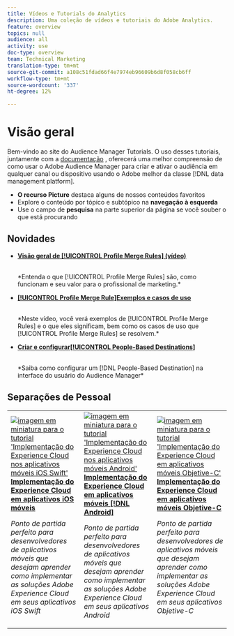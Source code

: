 ```yaml
---
title: Vídeos e Tutorials do Analytics
description: Uma coleção de vídeos e tutoriais do Adobe Analytics.
feature: overview
topics: null
audience: all
activity: use
doc-type: overview
team: Technical Marketing
translation-type: tm+mt
source-git-commit: a108c51fdad66f4e7974eb96609b6d8f058cb6ff
workflow-type: tm+mt
source-wordcount: '337'
ht-degree: 12%

---
```



# Visão geral

Bem-vindo ao site do Audience Manager Tutorials.  O uso desses tutoriais, juntamente com a [documentação](https://experienceleague.adobe.com/docs/audience-manager/user-guide/aam-home.html) , oferecerá uma melhor compreensão de como usar o Adobe Audience Manager para criar e ativar o audiência em qualquer canal ou dispositivo usando o Adobe melhor da classe [!DNL data management platform].

* **O recurso Picture** destaca alguns de nossos conteúdos favoritos
* Explore o conteúdo por tópico e subtópico na **navegação à esquerda**
* Use o campo de **pesquisa** na parte superior da página se você souber o que está procurando

## Novidades

* **[Visão geral de [!UICONTROL Profile Merge Rules] (vídeo)](build-and-manage-audiences/profile-merge/overview-of-profile-merge-rules.md)**

   <br>
   *Entenda o que [!UICONTROL Profile Merge Rules] são, como funcionam e seu valor para o profissional de marketing.*

* **[[!UICONTROL Profile Merge Rule]Exemplos e casos de uso](build-and-manage-audiences/profile-merge/profile-merge-rule-examples-and-use-cases.md)**

   <br>
   *Neste vídeo, você verá exemplos de [!UICONTROL Profile Merge Rules] e o que eles significam, bem como os casos de uso que [!UICONTROL Profile Merge Rules] se resolvem.*

* **[Criar e configurar[!UICONTROL People-Based Destinations]](data-activation/people-based-destinations/create-and-configure-people-based-destinations.md)**

   <br>
   *Saiba como configurar um [!DNL People-Based Destination] na interface do usuário do Audience Manager*

## Separações de Pessoal

<table>
<tr>
  <td>
    <a href="https://docs.adobe.com/content/help/en/experience-cloud/implementing-in-mobile-ios-swift-apps-with-launch/index.html">
      <img alt="imagem em miniatura para o tutorial 'Implementação do Experience Cloud nos aplicativos móveis iOS Swift'" src="assets/thumb_swift.png" />
    </a>
    <div>
      <a href="https://docs.adobe.com/content/help/en/experience-cloud/implementing-in-mobile-ios-swift-apps-with-launch/index.html">
    <strong>Implementação do Experience Cloud em aplicativos iOS móveis</strong>
    </a>
    </div>
    <p>
    <em>Ponto de partida perfeito para desenvolvedores de aplicativos móveis que desejam aprender como implementar as soluções Adobe Experience Cloud em seus aplicativos iOS Swift</em>
    <p>
  </td>
  <td>
    <a href="https://docs.adobe.com/content/help/en/experience-cloud/implementing-in-mobile-android-apps-with-launch/index.html">
      <img alt="imagem em miniatura para o tutorial 'Implementação do Experience Cloud nos aplicativos móveis Android'" src="assets/thumb_android.png" />
    </a>
    <div>
      <a href="https://docs.adobe.com/content/help/en/experience-cloud/implementing-in-mobile-android-apps-with-launch/index.html">
    <strong>Implementação do Experience Cloud em aplicativos móveis [!DNL Android]</strong>
    </a>
    </div>
    <p>
    <em>Ponto de partida perfeito para desenvolvedores de aplicativos móveis que desejam aprender como implementar as soluções Adobe Experience Cloud em seus aplicativos Android</em>
    <p>
  </td>
  <td>
    <a href="https://docs.adobe.com/content/help/en/experience-cloud/implementing-in-mobile-ios-objective-c-apps-with-launch/index.html">
      <img alt="imagem em miniatura para o tutorial 'Implementação do Experience Cloud em aplicativos móveis Objetive-C'" src="assets/thumb_objective_c.png" />
    </a>
    <div>
      <a href="https://docs.adobe.com/content/help/en/experience-cloud/implementing-in-mobile-ios-objective-c-apps-with-launch/index.html">
    <strong>Implementação do Experience Cloud em aplicativos móveis Objetive-C</strong>
    </a>
    </div>
    <p>
    <em>Ponto de partida perfeito para desenvolvedores de aplicativos móveis que desejam aprender como implementar as soluções Adobe Experience Cloud em seus aplicativos Objetive-C</em>
    <p>
  </td>
</tr>
</table>
